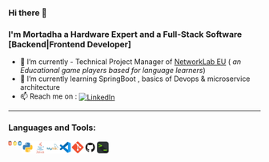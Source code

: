 ### Hi there 👋

<!--
**MortadhaDAHMANI/MortadhaDahmani** is a ✨ _special_ ✨ repository because its `README.md` (this file) appears on your GitHub profile.

Here are some ideas to get you started:

- 🔭 I’m currently working on ...
- 🌱 I’m currently learning ...
- 👯 I’m looking to collaborate on ...
- 🤔 I’m looking for help with ...
- 💬 Ask me about ...
- 📫 How to reach me: ...
- 😄 Pronouns: ...
- ⚡ Fun fact: ...
-->


### I'm Mortadha a Hardware Expert and a Full-Stack Software [Backend|Frontend Developer]
- 🔭 I’m currently - Technical Project Manager of <a align="center" href="https://www.network-lab.eu/">NetworkLab EU</a>  ( _an Educational game players based for language learners_)
- 🌱 I’m currently learning SpringBoot , basics of Devops & microservice architecture 
- 📫 Reach me on :  <a align="center" href="https://www.linkedin.com/in/mortadhadahmani/"><img align="center" alt="LinkedIn"  src="https://github.com/MortadhaDAHMANI/MortadhaDahmani/blob/main/in.png" /></a>

--------------------------------------------------------------------------------------------------------------- 
### Languages and Tools:



<img align="left" alt="HTML5 | JavaScript | CSS3"  width="26px" src="https://github.com/MortadhaDAHMANI/MortadhaDahmani/blob/main/js.png" />
<img align="left" alt="Python" width="25px" src="https://github.com/MortadhaDAHMANI/MortadhaDahmani/blob/main/python.png" />
<img align="left" alt="Java" width="25px" src="https://github.com/MortadhaDAHMANI/MortadhaDahmani/blob/main/java.png" />
<img align="left" alt="MySQL" width="25px" src="https://github.com/MortadhaDAHMANI/MortadhaDahmani/blob/main/mysql.png" />


<img align="left" alt="Visual Studio Code" width="25px" src="https://github.com/MortadhaDAHMANI/MortadhaDahmani/blob/main/vscode.png" />
<img align="left" alt="Git" width="25px" src="https://github.com/MortadhaDAHMANI/MortadhaDahmani/blob/main/git.png" />
<img align="left" alt="GitHub" width="25px" src="https://github.com/MortadhaDAHMANI/MortadhaDahmani/blob/main/github.png" />
<img align="left" alt="Terminal" width="25px" src="https://github.com/MortadhaDAHMANI/MortadhaDahmani/blob/main/term.png" />



<!--
**hamed-7/hamed-7** is a ✨ _special_ ✨ repository because its `README.md` (this file) appears on your GitHub profile.

Here are some ideas to get you started:

- 🔭 I’m currently working on ...
- 🌱 I’m currently learning ...
- 👯 I’m looking to collaborate on ...
- 🤔 I’m looking for help with ...
- 💬 Ask me about ...
- 📫 How to reach me: ...
- 😄 Pronouns: ...
- ⚡ Fun fact: ...
---------------------------------------------------------------------------------------------------------------
### Connect with me:

[![website](./img/globe-light.svg)](https://codestackr.com#gh-light-mode-only)
[![website](./img/globe-dark.svg)](https://codestackr.com#gh-dark-mode-only)
&nbsp;&nbsp;
[![website](./img/youtube-light.svg)](https://youtube.com/codestackr#gh-light-mode-only)
[![website](./img/youtube-dark.svg)](https://youtube.com/codestackr#gh-dark-mode-only)
&nbsp;&nbsp;
[![website](./img/twitter-light.svg)](https://twitter.com/codestackr#gh-light-mode-only)
[![website](./img/twitter-dark.svg)](https://twitter.com/codestackr#gh-dark-mode-only)
&nbsp;&nbsp;
[![website](./img/linkedin-light.svg)](https://linkedin.com/in/codeSTACKr#gh-light-mode-only)
[![website](./img/linkedin-dark.svg)](https://linkedin.com/in/codeSTACKr#gh-dark-mode-only)
&nbsp;&nbsp;
[![website](./img/instagram-light.svg)](https://instagram.com/codeSTACKr#gh-light-mode-only)
[![website](./img/instagram-dark.svg)](https://instagram.com/codeSTACKr#gh-dark-mode-only)

[<img align="center" alt="codeSTACKr | email"  src="https://upload.wikimedia.org/wikipedia/commons/2/2e/Gmail_2020.png" width="40px" height ="auto" />](mailto:hamedbenida@etudiant-fst.utm.tn?subject=[GitHub]) 
-->
